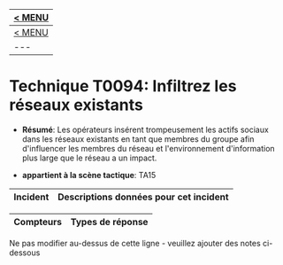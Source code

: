 |[< MENU](../README.md)|
|---|
|[< MENU](../../README.md)|
|---|
# Technique T0094: Infiltrez les réseaux existants

* **Résumé**: Les opérateurs insérent trompeusement les actifs sociaux dans les réseaux existants en tant que membres du groupe afin d'influencer les membres du réseau et l'environnement d'information plus large que le réseau a un impact.

* **appartient à la scène tactique**: TA15


|Incident |Descriptions données pour cet incident |
|-------- |-------------------- |



|Compteurs |Types de réponse |
|-------- |-------------- |


Ne pas modifier au-dessus de cette ligne - veuillez ajouter des notes ci-dessous